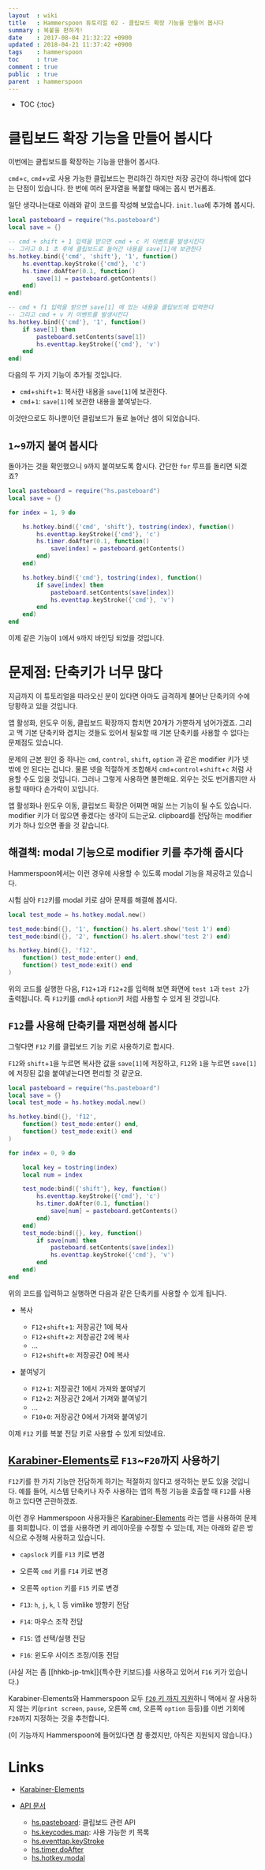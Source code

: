 ```yaml
---
layout  : wiki
title   : Hammerspoon 튜토리얼 02 - 클립보드 확장 기능을 만들어 봅시다
summary : 복붙을 편하게!
date    : 2017-08-04 21:32:22 +0900
updated : 2018-04-21 11:37:42 +0900
tags    : hammerspoon
toc     : true
comment : true
public  : true
parent  : hammerspoon
---
```

* TOC
{:toc}

# 클립보드 확장 기능을 만들어 봅시다

이번에는 클립보드를 확장하는 기능을 만들어 봅시다.

`cmd`+`c`, `cmd`+`v`로 사용 가능한 클립보드는 편리하긴 하지만 저장 공간이 하나밖에 없다는 단점이 있습니다.
한 번에 여러 문자열을 복붙할 때에는 몹시 번거롭죠.

일단 생각나는대로 아래와 같이 코드를 작성해 보았습니다. `init.lua`에 추가해 봅시다.

```lua
local pasteboard = require("hs.pasteboard")
local save = {}

-- cmd + shift + 1 입력을 받으면 cmd + c 키 이벤트를 발생시킨다
-- 그리고 0.1 초 후에 클립보드로 들어간 내용을 save[1]에 보관한다
hs.hotkey.bind({'cmd', 'shift'}, '1', function()
    hs.eventtap.keyStroke({'cmd'}, 'c')
    hs.timer.doAfter(0.1, function()
        save[1] = pasteboard.getContents()
    end)
end)

-- cmd + f1 입력을 받으면 save[1] 에 있는 내용을 클립보드에 입력한다
-- 그리고 cmd + v 키 이벤트를 발생시킨다
hs.hotkey.bind({'cmd'}, '1', function()
    if save[1] then
        pasteboard.setContents(save[1])
        hs.eventtap.keyStroke({'cmd'}, 'v')
    end
end)
```

다음의 두 가지 기능이 추가될 것입니다.

* `cmd`+`shift`+`1`: 복사한 내용을 `save[1]`에 보관한다.
* `cmd`+`1`: `save[1]`에 보관한 내용을 붙여넣는다.

이것만으로도 하나뿐이던 클립보드가 둘로 늘어난 셈이 되었습니다.

## `1`~`9`까지 붙여 봅시다

돌아가는 것을 확인했으니 `9`까지 붙여보도록 합시다. 간단한 `for` 루프를 돌리면 되겠죠?

```lua
local pasteboard = require("hs.pasteboard")
local save = {}

for index = 1, 9 do

    hs.hotkey.bind({'cmd', 'shift'}, tostring(index), function()
        hs.eventtap.keyStroke({'cmd'}, 'c')
        hs.timer.doAfter(0.1, function()
            save[index] = pasteboard.getContents()
        end)
    end)

    hs.hotkey.bind({'cmd'}, tostring(index), function()
        if save[index] then
            pasteboard.setContents(save[index])
            hs.eventtap.keyStroke({'cmd'}, 'v')
        end
    end)
end
```

이제 같은 기능이 `1`에서 `9`까지 바인딩 되었을 것입니다.

# 문제점: 단축키가 너무 많다

지금까지 이 튜토리얼을 따라오신 분이 있다면 아마도 급격하게 불어난 단축키의 수에 당황하고 있을 것입니다.

앱 활성화, 윈도우 이동, 클립보드 확장까지 합치면 20개가 가뿐하게 넘어가겠죠.
그리고 맥 기본 단축키와 겹치는 것들도 있어서 필요할 때 기본 단축키를 사용할 수 없다는 문제점도 있습니다.

문제의 근본 원인 중 하나는 `cmd`, `control`, `shift`, `option` 과 같은 modifier 키가 넷 밖에 안 된다는 겁니다.
물론 넷을 적절하게 조합해서 `cmd`+`control`+`shift`+`c` 처럼 사용할 수도 있을 것입니다.
그러나 그렇게 사용하면 불편해요. 외우는 것도 번거롭지만 사용할 때마다 손가락이 꼬입니다.

앱 활성화나 윈도우 이동, 클립보드 확장은 어쩌면 매일 쓰는 기능이 될 수도 있습니다.
modifier 키가 더 많으면 좋겠다는 생각이 드는군요.
clipboard를 전담하는 modifier 키가 하나 있으면 좋을 것 같습니다.

## 해결책: modal 기능으로 modifier 키를 추가해 줍시다

Hammerspoon에서는 이런 경우에 사용할 수 있도록 modal 기능을 제공하고 있습니다.

시험 삼아 `F12`키를 modal 키로 삼아 문제를 해결해 봅시다.

```lua
local test_mode = hs.hotkey.modal.new()

test_mode:bind({}, '1', function() hs.alert.show('test 1') end)
test_mode:bind({}, '2', function() hs.alert.show('test 2') end)

hs.hotkey.bind({}, 'f12',
    function() test_mode:enter() end,
    function() test_mode:exit() end
)
```

위의 코드를 실행한 다음, `F12`+`1`과 `F12`+`2`를 입력해 보면 화면에 `test 1`과 `test 2`가 출력됩니다.
즉 `F12`키를 `cmd`나 `option`키 처럼 사용할 수 있게 된 것입니다.

## `F12`를 사용해 단축키를 재편성해 봅시다

그렇다면 `F12` 키를 클립보드 기능 키로 사용하기로 합시다.

`F12`와 `shift`+`1`을 누르면 복사한 값을 `save[1]`에 저장하고,
`F12`와 `1`을 누르면 `save[1]`에 저장된 값을 붙여넣는다면 편리할 것 같군요.

```lua
local pasteboard = require("hs.pasteboard")
local save = {}
local test_mode = hs.hotkey.modal.new()

hs.hotkey.bind({}, 'f12',
    function() test_mode:enter() end,
    function() test_mode:exit() end
)

for index = 0, 9 do

    local key = tostring(index)
    local num = index

    test_mode:bind({'shift'}, key, function()
        hs.eventtap.keyStroke({'cmd'}, 'c')
        hs.timer.doAfter(0.1, function()
            save[num] = pasteboard.getContents()
        end)
    end)
    test_mode:bind({}, key, function()
        if save[num] then
            pasteboard.setContents(save[index])
            hs.eventtap.keyStroke({'cmd'}, 'v')
        end
    end)
end
```

위의 코드를 입력하고 실행하면 다음과 같은 단축키를 사용할 수 있게 됩니다.

* 복사
    * `F12`+`shift`+`1`: 저장공간 1에 복사
    * `F12`+`shift`+`2`: 저장공간 2에 복사
    * ...
    * `F12`+`shift`+`0`: 저장공간 0에 복사

* 붙여넣기
    * `F12`+`1`: 저장공간 1에서 가져와 붙여넣기
    * `F12`+`2`: 저장공간 2에서 가져와 붙여넣기
    * ...
    * `F10`+`0`: 저장공간 0에서 가져와 붙여넣기

이제 `F12` 키를 복붙 전담 키로 사용할 수 있게 되었네요.

## [Karabiner-Elements](https://github.com/tekezo/Karabiner-Elements)로 `F13`~`F20`까지 사용하기

`F12`키를 한 가지 기능만 전담하게 하기는 적절하지 않다고 생각하는 분도 있을 것입니다.
예를 들어, 시스템 단축키나 자주 사용하는 앱의 특정 기능을 호출할 때 `F12`를 사용하고 있다면 곤란하겠죠.

이런 경우 Hammerspoon 사용자들은
[Karabiner-Elements](https://github.com/tekezo/Karabiner-Elements)
라는 앱을 사용하여 문제를 회피합니다.
이 앱을 사용하면 키 레이아웃을 수정할 수 있는데,
저는 아래와 같은 방식으로 수정해 사용하고 있습니다.

* `capslock` 키를 `F13` 키로 변경
* 오른쪽 `cmd` 키를 `F14` 키로 변경
* 오른쪽 `option` 키를 `F15` 키로 변경

* `F13`: `h`, `j`, `k`, `l` 등 vimlike 방향키 전담
* `F14`: 마우스 조작 전담
* `F15`: 앱 선택/실행 전담
* `F16`: 윈도우 사이즈 조정/이동 전담

(사실 저는 좀 [[hhkb-jp-tmk]]{특수한 키보드}를 사용하고 있어서 `F16` 키가 있습니다.)

Karabiner-Elements와 Hammerspoon 모두
[`F20` 키 까지 지원](http://www.hammerspoon.org/docs/hs.keycodes.html#map)하니
맥에서 잘 사용하지 않는 키(`print screen`, `pause`, 오른쪽 `cmd`, 오른쪽 `option` 등등)를
이번 기회에 `F20`까지 지정하는 것을 추천합니다.

(이 기능까지 Hammerspoon에 들어있다면 참 좋겠지만, 아직은 지원되지 않습니다.)

# Links

* [Karabiner-Elements](https://github.com/tekezo/Karabiner-Elements)

* [API 문서](http://www.hammerspoon.org/docs/index.html)
    * [hs.pasteboard](http://www.hammerspoon.org/docs/hs.pasteboard.html): 클립보드 관련 API
    * [hs.keycodes.map](http://www.hammerspoon.org/docs/hs.keycodes.html#map): 사용 가능한 키 목록
    * [hs.eventtap.keyStroke](http://www.hammerspoon.org/docs/hs.eventtap.html#keyStroke)
    * [hs.timer.doAfter](http://www.hammerspoon.org/docs/hs.timer.html#doAfter)
    * [hs.hotkey.modal](http://www.hammerspoon.org/docs/hs.hotkey.modal.html)
